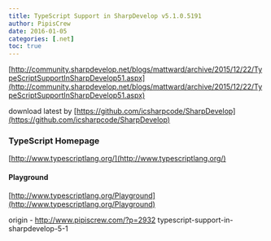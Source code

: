 ```yaml
---
title: TypeScript Support in SharpDevelop v5.1.0.5191
author: PipisCrew
date: 2016-01-05
categories: [.net]
toc: true
---
```


[http://community.sharpdevelop.net/blogs/mattward/archive/2015/12/22/TypeScriptSupportInSharpDevelop51.aspx](http://community.sharpdevelop.net/blogs/mattward/archive/2015/12/22/TypeScriptSupportInSharpDevelop51.aspx)

download latest by [https://github.com/icsharpcode/SharpDevelop](https://github.com/icsharpcode/SharpDevelop)

### TypeScript Homepage

[http://www.typescriptlang.org/](http://www.typescriptlang.org/)

#### Playground

[http://www.typescriptlang.org/Playground](http://www.typescriptlang.org/Playground)

origin - http://www.pipiscrew.com/?p=2932 typescript-support-in-sharpdevelop-5-1